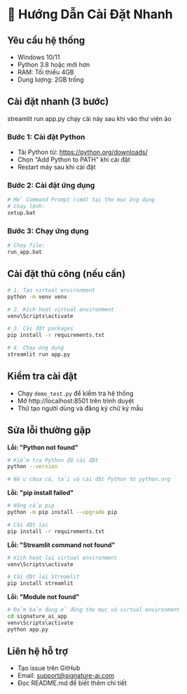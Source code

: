 # 🚀 Hướng Dẫn Cài Đặt Nhanh

## Yêu cầu hệ thống
- Windows 10/11
- Python 3.8 hoặc mới hơn
- RAM: Tối thiểu 4GB
- Dung lượng: 2GB trống

## Cài đặt nhanh (3 bước)
streamlit run app.py chạy cái này sau khi vào thư viện ảo
### Bước 1: Cài đặt Python
- Tải Python từ: https://python.org/downloads/
- Chọn "Add Python to PATH" khi cài đặt
- Restart máy sau khi cài đặt

### Bước 2: Cài đặt ứng dụng
```bash
# Mở Command Prompt (cmd) tại thư mục ứng dụng
# Chạy lệnh:
setup.bat
```

### Bước 3: Chạy ứng dụng
```bash
# Chạy file:
run_app.bat
```

## Cài đặt thủ công (nếu cần)

```bash
# 1. Tạo virtual environment
python -m venv venv

# 2. Kích hoạt virtual environment
venv\Scripts\activate

# 3. Cài đặt packages
pip install -r requirements.txt

# 4. Chạy ứng dụng
streamlit run app.py
```

## Kiểm tra cài đặt
- Chạy `demo_test.py` để kiểm tra hệ thống
- Mở http://localhost:8501 trên trình duyệt
- Thử tạo người dùng và đăng ký chữ ký mẫu

## Sửa lỗi thường gặp

**Lỗi: "Python not found"**
```bash
# Kiểm tra Python đã cài đặt
python --version

# Nếu chưa có, tải và cài đặt Python từ python.org
```

**Lỗi: "pip install failed"**
```bash
# Nâng cấp pip
python -m pip install --upgrade pip

# Cài đặt lại
pip install -r requirements.txt
```

**Lỗi: "Streamlit command not found"**
```bash
# Kích hoạt lại virtual environment
venv\Scripts\activate

# Cài đặt lại Streamlit
pip install streamlit
```

**Lỗi: "Module not found"**
```bash
# Đảm bảo đang ở đúng thư mục và virtual environment
cd signature_ai_app
venv\Scripts\activate
python app.py
```

## Liên hệ hỗ trợ
- Tạo issue trên GitHub
- Email: support@signature-ai.com
- Đọc README.md để biết thêm chi tiết
